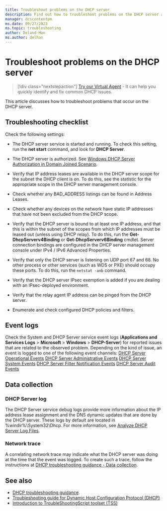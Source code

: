 ```yaml
---
title: Troubleshoot problems on the DHCP server
description: Find out how to troubleshoot problems on the DHCP server and collect data.
manager: dcscontentpm
ms.date: 09/27/2023
ms.topic: troubleshooting
author: Deland-Han
ms.author: delhan
---
```

# Troubleshoot problems on the DHCP server

> [!div class="nextstepaction"]
> <a href="https://vsa.services.microsoft.com/v1.0/?partnerId=7d74cf73-5217-4008-833f-87a1a278f2cb&flowId=DMC&initialQuery=31806271" target='_blank'>Try our Virtual Agent</a> - It can help you quickly identify and fix common DHCP issues.

This article discusses how to troubleshoot problems that occur on the DHCP server.

## Troubleshooting checklist

Check the following settings:

  - The DHCP server service is started and running. To check this setting, run the **net start** command, and look for **DHCP Server**.

  - The DHCP server is authorized. See [Windows DHCP Server Authorization in Domain Joined Scenario](/openspecs/windows_protocols/ms-dhcpe/56f8870b-a7c1-4db1-8a86-f69079fe5077).

  - Verify that IP address leases are available in the DHCP server scope for the subnet the DHCP client is on. To do this, see the statistic for the appropriate scope in the DHCP server management console.

  - Check whether any BAD\_ADDRESS listings can be found in Address Leases.

  - Check whether any devices on the network have static IP addresses that have not been excluded from the DHCP scope.

  - Verify that the DHCP server is bound to at least one IP address, and that this is within the subnet of the scopes from which IP addresses must be leased out (unless using DHCP relay). To do this, run the **Get-DhcpServerv4Binding** or **Get-DhcpServerv6Binding** cmdlet.  Server connection bindings are configured in the DHCP server management console under IPv4 / IPv6 Advanced Properties.

  - Verify that only the DHCP server is listening on UDP port 67 and 68. No other process or other services (such as WDS or PXE) should occupy these ports. To do this, run the `netstat -anb` command.

  - Verify that the DHCP server IPsec exemption is added if you are dealing with an IPsec-deployed environment.

  - Verify that the relay agent IP address can be pinged from the DHCP server.

  - Enumerate and check configured DHCP policies and filters.

## Event logs

Check the System and DHCP Server service event logs (**Applications and Services Logs** \> **Microsoft** \> **Windows** \> **DHCP-Server**) for reported issues that are related to the observed problem.
Depending on the kind of issue, an event is logged to one of the following event channels:
[DHCP Server Operational Events](/previous-versions/windows/it-pro/windows-server-2012-r2-and-2012/dn800668\(v=ws.11\))
[DHCP Server Administrative Events](/previous-versions/windows/it-pro/windows-server-2012-r2-and-2012/dn800668\(v=ws.11\))
[DHCP Server System Events](/previous-versions/windows/it-pro/windows-server-2012-r2-and-2012/dn800668\(v=ws.11\))
[DHCP Server Filter Notification Events](/previous-versions/windows/it-pro/windows-server-2012-r2-and-2012/dn800668\(v=ws.11\))
[DHCP Server Audit Events](/previous-versions/windows/it-pro/windows-server-2012-r2-and-2012/dn800668\(v=ws.11\))

## Data collection

### DHCP Server log

The DHCP Server service debug logs provide more information about the IP address lease assignment and the DNS dynamic updates that are done by the DHCP server. These logs by default are located in %windir%\\System32\\Dhcp.
For more information, see [Analyze DHCP Server Log Files](/previous-versions/windows/it-pro/windows-server-2008-R2-and-2008/dd183591\(v=ws.10\)).

### Network trace

A correlating network trace may indicate what the DHCP server was doing at the time that the event was logged. To create such a trace, follow the instructions at [DHCP troubleshooting guidance - Data collection](/troubleshoot/windows-server/networking/troubleshoot-dhcp-guidance#data-collection).

## See also

- [DHCP troubleshooting guidance](/troubleshoot/windows-server/networking/troubleshoot-dhcp-guidance).
- [Troubleshooting guide for Dynamic Host Configuration Protocol (DHCP)](troubleshoot-dhcp-issue.md)
- [Introduction to TroubleShootingScript toolset (TSS)](/troubleshoot/windows-client/windows-troubleshooters/introduction-to-troubleshootingscript-toolset-tss)

